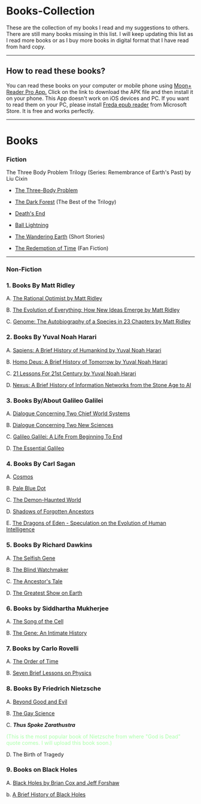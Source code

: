 # Books-Collection

These are the collection of my books I read and my suggestions to others. There are still many books missing in this list. I will keep updating this list as I read more books or as I buy more books in digital format that I have read from hard copy.

---

## How to read these books?

You can read these books on your computer or mobile phone using [Moon+ Reader Pro App.](./Moon+%20Reader%20Pro%20v8.6%20build%20806004.apk) Click on the link to download the APK file and then install it on your phone. This App doesn't work on iOS devices and PC. If you want to read them on your PC, please install [Freda epub reader](https://apps.microsoft.com/detail/9wzdncrfj43b?hl=en-US&gl=US) from Microsoft Store. It is free and works perfectly.

---

# Books

### Fiction

The Three Body Problem Trilogy (Series: Remembrance of Earth's Past) by Liu Cixin

- [The Three-Body Problem](./The%20Three-Body%20Problem%20by%20Liu%20Cixin.epub)
- [The Dark Forest](./The%20Dark%20Forest%20by%20Cixin%20Liu.epub)   (The Best of the Trilogy)
- [Death's End](./Liu,%20Cixin%20-%20Death's%20End%20(The%20Three-Body%20Problem).mobi)

- [Ball Lightning](./Ball%20Lightning%20by%20Liu%20Cixin.epub)
- [The Wandering Earth](./The%20Wandering%20Earth%20by%20Liu%20Cixin.epub)  (Short Stories)

- [The Redemption of Time](./The%20Redemption%20of%20Time.epub)  (Fan Fiction)

---

### Non-Fiction

<div>

### 1. Books By Matt Ridley

A. [The Rational Optimist by Matt Ridley](./Matt%20Ridley%20-%20The%20Rational%20Optimist.epub)

B. [The Evolution of Everything: How New Ideas Emerge by Matt Ridley](./Matt%20Ridley%20-%20The%20Evolution%20of%20Everything%20How%20New%20Ideas%20Emerge.epub)

C. [Genome: The Autobiography of a Species in 23 Chapters by Matt Ridley](./Genome%20The%20Autobiography%20of%20a%20Species%20in%2023%20Chapters%20Matt%20Ridley.epub)

</div>

<div>

### 2. Books By Yuval Noah Harari

A. [Sapiens: A Brief History of Humankind by Yuval Noah Harari](./Sapiens%20A%20Brief%20History%20of%20Humankind%20by%20Yuval%20Noah%20Harari.mobi)

B. [Homo Deus: A Brief History of Tomorrow by Yuval Noah Harari](./Homo%20Deus%20%20A%20Brief%20History%20of%20Tomorrow%20by%20Yuval%20Noah%20Harari.mobi)

C. [21 Lessons For 21st Century by Yuval Noah Harari](./21%20Lessons%20for%20the%2021st%20Century%20by%20Yuval%20Noah%20Harari.mobi)

D. [Nexus: A Brief History of Information Networks from the Stone Age to AI](./Nexus%20by%20Yuval%20Noah%20Harari.epub)

</div>

<div>

### 3. Books By/About Galileo Galilei

A. [Dialogue Concerning Two Chief World Systems](./Dialogue%20Concerning%20Two%20Chief%20World%20Systems%20-%20Galileo%20Galilei.pdf)

B. [Dialogue Concerning Two New Sciences](./Dialogues%20Concerning%20Two%20New%20Sciences.pdf)

C. [Galileo Galilei: A Life From Beginning To End](./Galileo%20Galilei%20A%20Life%20From%20Beginning%20to%20End.mobi)

D. [The Essential Galileo](./The%20Essential%20Galileo%20by%20Maurice%20A.%20Finocchiaro.epub)

</div>

<div>

### 4. Books By Carl Sagan

A. [Cosmos](./Cosmos%20by%20Carl%20Sagan.epub)

B. [Pale Blue Dot](./Pale%20Blue%20Dot%20by%20Carl%20Sagan.epub)

C. [The Demon-Haunted World](./The%20Demon-Haunted%20World%20Science%20as%20a%20Candle%20in%20the%20Dark%20by%20Carl%20Sagan.epub)

D. [Shadows of Forgotten Ancestors](./Shadows%20of%20Forgotten%20Ancestors%20by%20Carl%20Sagan%20and%20Ann%20Druyan.epub)

E. [The Dragons of Eden - Speculation on the Evolution of Human Intelligence](./The%20Dragons%20of%20Eden%20-%20Speculations%20on%20the%20Evolution%20of%20Human%20Intelligence%20Carl%20Sagan.epub)

</div>

<div>

### 5. Books By Richard Dawkins

A. [The Selfish Gene](./The%20Selfish%20Gene%20by%20Richard%20Dawkins.epub)

B. [The Blind Watchmaker](./The%20Blind%20Watchmaker%20by%20Richard%20Dawkins.epub)

C. [The Ancestor's Tale](./The%20Ancestor's%20Tale%20by%20Richard%20Dawkins.mobi)

D. [The Greatest Show on Earth](./The%20Greatest%20Show%20on%20Earth%20by%20Richard%20Dawkins.mobi)

</div>

<div>

### 6. Books by Siddhartha Mukherjee

A. [The Song of the Cell](./Siddhartha%20Mukherjee%20-%20The%20Song%20of%20the%20Cell%20(2022).epub)

B. [The Gene: An Intimate History](./The%20Gene%20An%20Intimate%20History%20by%20Siddhartha%20Mukherjee.epub)

</div>

<div>

### 7. Books by Carlo Rovelli

A. [The Order of Time](./The%20Order%20of%20Time%20by%20Carlo%20Rovelli.epub)

B. [Seven Brief Lessons on Physics](./Seven%20Brief%20Lessons%20on%20Physics%20by%20Carlo%20Rovelli.epub)

</div>

<div>

### 8. Books By Friedrich Nietzsche

A. [Beyond Good and Evil](./Beyond%20Good%20and%20Evil%20Friedrich%20Nietzsche.pdf)

B. [The Gay Science](./The%20Gay%20Science%20Friedrich%20Nietzsche.pdf)

C. ***Thus Spoke Zarathustra***   <div style="font-size: 14px; color: #afa;">(This is the most popular book of Nietzsche from where "God is Dead" quote comes. I will upload this book soon.)</div>

D. The Birth of Tragedy

</div>

<div>

### 9. Books on Black Holes

A. [Black Holes by Brian Cox and Jeff Forshaw](./Black%20Holes%20-%20Brian%20Cox.pdf)

b. [A Brief History of Black Holes](./A%20Brief%20History%20of%20Black%20Holes%20Dr%20Becky%20Smethurst.epub)

</div>
